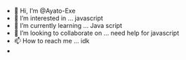 - 👋 Hi, I’m @Ayato-Exe
- 👀 I’m interested in ... javascript
- 🌱 I’m currently learning ... Java script
- 💞️ I’m looking to collaborate on ... need help for javascript
- 📫 How to reach me ... idk
-

<!---
Ayato-Exe/Ayato-Exe is a ✨ special ✨ repository because its `README.md` (this file) appears on your GitHub profile.
You can click the Preview link to take a look at your changes.
--->
